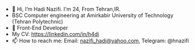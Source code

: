 - 👋 Hi, I’m Hadi Nazifi. I'm 24, From Tehran,IR.
- BSC Computer engineering at Amirkabir University of Technology (Tehran Polytechnic)
- 👀 Front-End Developer
- My CV: https://linkedin.com/in/h4di
- 📫 How to reach me: Email: nazifi_hadi@yahoo.com, Telegram: @hnazifi

<!---
hnazifi/hnazifi is a ✨ special ✨ repository because its `README.md` (this file) appears on your GitHub profile.
You can click the Preview link to take a look at your changes.
--->
